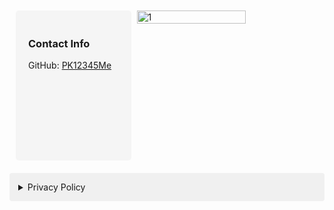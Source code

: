 <!--<div style="float: right; padding: 20px; background-color: #f5f5f5; border-radius: 5px; margin: 10px;">
  <h3>Contact Info</h3>
  <p>GitHub: <a href="https://github.com/PK12345Me">PK12345Me</a></p>
</div>

![1](https://github.com/user-attachments/assets/a7ef544a-1f3e-4a29-9987-bcd5f705941e) -->

<div style="display: flex; justify-content: space-between; align-items: flex-start; margin: 10px;">
    <div style="padding: 20px; background-color: #f5f5f5; border-radius: 5px; width: 30%; min-height: 200px;">
    <h3>Contact Info</h3>
    <p>GitHub: <a href="https://github.com/PK12345Me">PK12345Me</a></p>
  </div>
  <img src="https://github.com/user-attachments/assets/a7ef544a-1f3e-4a29-9987-bcd5f705941e" alt="1" style="width: 60%;">
</div>

<div style="max-width: 800px; margin: 20px auto;">
  <details>
    <summary style="cursor: pointer; padding: 1em; background-color: #f0f0f0; border-radius: 4px;">
      Privacy Policy
    </summary>
    <div style="height: 300px; overflow-y: auto; padding: 20px; border: 1px solid #ddd; border-radius: 4px; margin-top: 10px; background-color: white;">
      <h1 style="margin-top: 0;">Privacy Policy</h1>
      <p style="color: #666;">Last Updated: December 3, 2024</p>

      <h2>1. Introduction</h2>
      <p>This Privacy Policy describes how we collect, use, process, and disclose your information, including personal information, in conjunction with your access to and use of our app.</p>

      <h2>2. Information We Collect</h2>
      <h3>2.1 Information You Provide to Us</h3>
      <ul>
        <li>Account information (e.g., name, email address, phone number)</li>
        <li>Profile information</li>
        <li>Communications with us</li>
        <li>Payment information when you make purchases</li>
      </ul>

      <h3>2.2 Information We Automatically Collect</h3>
      <ul>
        <li>Device information (operating system, hardware version, device settings)</li>
        <li>Log data (IP address, browser type, pages viewed)</li>
        <li>Usage data (features used, interactions with the app)</li>
        <li>Location data (if permitted by you)</li>
      </ul>

      <h2>3. How We Use Your Information</h2>
      <p>We use the collected information for:</p>
      <ul>
        <li>Providing and maintaining our services</li>
        <li>Improving and personalizing your experience</li>
        <li>Processing your transactions</li>
        <li>Communicating with you about updates and promotions</li>
        <li>Ensuring security and preventing fraud</li>
        <li>Complying with legal obligations</li>
      </ul>

      <h2>4. Information Sharing and Disclosure</h2>
      <p>We may share your information with:</p>
      <ul>
        <li>Service providers who assist in our operations</li>
        <li>Legal authorities when required by law</li>
        <li>Third parties in the event of a merger, sale, or asset transfer</li>
      </ul>
      <p>We do not sell your personal information to third parties.</p>

      <h2>5. Data Security</h2>
      <p>We implement appropriate technical and organizational measures to protect your personal information against unauthorized access, alteration, disclosure, or destruction.</p>

      <h2>6. Your Rights and Choices</h2>
      <p>You have the right to:</p>
      <ul>
        <li>Access your personal information</li>
        <li>Correct inaccurate data</li>
        <li>Request deletion of your data</li>
        <li>Opt-out of marketing communications</li>
        <li>Update your privacy settings</li>
        <li>Disable location tracking</li>
      </ul>

      <h2>7. Children's Privacy</h2>
      <p>Our services are not directed to children under 13. We do not knowingly collect personal information from children under 13. If you become aware that a child has provided us with personal information, please contact us.</p>

      <h2>8. Changes to This Policy</h2>
      <p>We may update this Privacy Policy from time to time. We will notify you of any changes by posting the new Privacy Policy on this page and updating the "Last Updated" date.</p>

      <h2>9. Contact Us</h2>
      <p>If you have any questions about this Privacy Policy or our practices, please contact us at:<br>
      https://github.com/PK12345Me</p>

      <h2>10. Cookie Policy</h2>
      <p>Our app uses cookies and similar tracking technologies to:</p>
      <ul>
        <li>Remember your preferences</li>
        <li>Understand how you use our app</li>
        <li>Improve your experience</li>
        <li>Provide targeted advertising</li>
      </ul>
      <p>You can control cookie settings through your browser preferences.</p>
    </div>
  </details>
</div>
